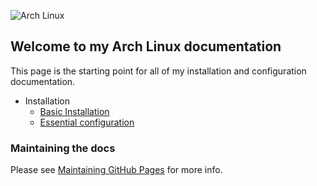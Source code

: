 ![Arch Linux](https://www.archlinux.org/static/logos/archlinux-logo-dark-scalable.518881f04ca9.svg)

## Welcome to my Arch Linux documentation

This page is the starting point for all of my installation and configuration documentation.
* Installation
  * [Basic Installation](installation/basic-installation.md)
  * [Essential configuration](installation/essentials-installation.md)

### Maintaining the docs

Please see [Maintaining GitHub Pages](GitHubPages.md) for more info.
